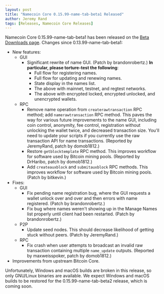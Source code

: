 ```yaml
---
layout: post
title: "Namecoin Core 0.15.99-name-tab-beta1 Released"
author: Jeremy Rand
tags: [Releases, Namecoin Core Releases]
---
```


Namecoin Core 0.15.99-name-tab-beta1 has been released on the [Beta Downloads page]({{site.baseurl}}download/betas/#namecoin-core).  Changes since 0.13.99-name-tab-beta1:

* New features:
    + GUI
        - Significant rewrite of name GUI.  (Patch by brandonrobertz.)  **In particular, please torture-test the following**:
            * Full flow for registering names.
            * Full flow for updating and renewing names.
            * State display in the names list.
            * The above with mainnet, testnet, and regtest networks.
            * The above with encrypted locked, encrypted unlocked, and unencrypted wallets.
    + RPC
        - Remove name operation from `createrawtransaction` RPC method; add `namerawtransaction` RPC method.  This paves the way for various future improvements to the name GUI, including coin control, anonymity, fee control, registration without unlocking the wallet twice, and decreased transaction size.  You'll need to update your scripts if you currently use the raw transaction API for name transactions.  (Reported by JeremyRand, patch by domob1812.)
        - Restore `getblocktemplate` RPC method.  This improves workflow for software used by Bitcoin mining pools.  (Reported by DrHaribo, patch by domob1812.)
        - Add `createauxblock` and `submitauxblock` RPC methods.  This improves workflow for software used by Bitcoin mining pools.  (Patch by bitkevin.)
* Fixes:
    + GUI
        - Fix pending name registration bug, where the GUI requests a wallet unlock over and over and then errors with name registered.  (Patch by brandonrobertz.)
        - Fix bug where names weren't showing up in the Manage Names list properly until client had been restarted.  (Patch by brandonrobertz.)
    + P2P
        - Update seed nodes.  This should decrease likelihood of getting stuck without peers.  (Patch by JeremyRand.)
    + RPC
        - Fix crash when user attempts to broadcast an invalid raw transaction containing multiple `name_update` outputs.  (Reported by maxweisspoker, patch by domob1812.)
* Improvements from upstream Bitcoin Core.

Unfortunately, Windows and macOS builds are broken in this release, so only GNU/Linux binaries are available.  We expect Windows and macOS builds to be restored for the 0.15.99-name-tab-beta2 release, which is coming soon.
